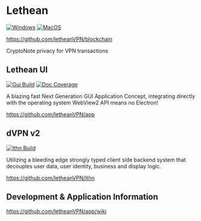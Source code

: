 

# Lethean

[![Windows](https://github.com/letheanVPN/lethean/actions/workflows/windows.yml/badge.svg)](https://github.com/letheanVPN/lethean/actions/workflows/windows.yml)
[![MacOS](https://github.com/letheanVPN/lethean/actions/workflows/macos.yml/badge.svg)](https://github.com/letheanVPN/lethean/actions/workflows/macos.yml)

https://github.com/letheanVPN/blockchain

CryptoNote privacy for VPN transactions

## Lethean UI

[![Gui Build](https://github.com/letheanVPN/app/actions/workflows/angular-build.yml/badge.svg)](https://github.com/letheanVPN/app/actions/workflows/angular-build.yml)
[![Doc Coverage](https://letheanvpn.github.io/app/images/coverage-badge-documentation.svg "Doc Coverage")](https://letheanvpn.github.io/app)

A blazing fast Next Generation GUI Application Concept, integrating directly with the operating system WebView2 API
means no Electron!

https://github.com/letheanVPN/app

## dVPN v2

[![lthn Build](https://github.com/letheanVPN/lthn/actions/workflows/deno.yml/badge.svg)](https://github.com/letheanVPN/lthn/actions/workflows/deno.yml)



Utilizing a bleeding edge strongly typed client side backend system that decouples user data, user identity, business
and display logic.

https://github.com/letheanVPN/lthn


## Development & Application Information

https://github.com/letheanVPN/app/wiki


